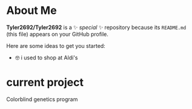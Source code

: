 # About Me


**Tyler2692/Tyler2692** is a ✨ _special_ ✨ repository because its `README.md` (this file) appears on your GitHub profile.

Here are some ideas to get you started:

- 🤓 i used to shop at Aldi's

# current project

Colorblind genetics program
